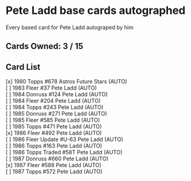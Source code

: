 # Pete Ladd base cards autographed

Every based card for Pete Ladd autograped by him

## Cards Owned: 3 / 15

## Card List

[x] 1980 Topps  #678 Astros Future Stars (AUTO)<br>
[ ] 1983 Fleer  #37 Pete Ladd (AUTO)<br>
[ ] 1984 Donruss  #124 Pete Ladd (AUTO)<br>
[ ] 1984 Fleer  #204 Pete Ladd (AUTO)<br>
[ ] 1984 Topps  #243 Pete Ladd (AUTO)<br>
[ ] 1985 Donruss  #271 Pete Ladd (AUTO)<br>
[ ] 1985 Fleer  #585 Pete Ladd (AUTO)<br>
[ ] 1985 Topps  #471 Pete Ladd (AUTO)<br>
[x] 1986 Fleer  #492 Pete Ladd (AUTO)<br>
[ ] 1986 Fleer Update #U-63 Pete Ladd (AUTO)<br>
[ ] 1986 Topps  #163 Pete Ladd (AUTO)<br>
[ ] 1986 Topps Traded #58T Pete Ladd (AUTO)<br>
[ ] 1987 Donruss  #660 Pete Ladd (AUTO)<br>
[x] 1987 Fleer  #588 Pete Ladd (AUTO)<br>
[ ] 1987 Topps  #572 Pete Ladd (AUTO)<br>
